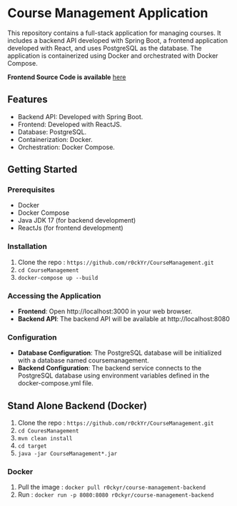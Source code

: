 # Course Management Application

This repository contains a full-stack application for managing courses. It includes a backend API developed with Spring Boot, a frontend application developed with React, and uses PostgreSQL as the database. The application is containerized using Docker and orchestrated with Docker Compose.

**Frontend Source Code is available** [here](https://github.com/r0ckYr/course-management-frontend)



## Features
* Backend API: Developed with Spring Boot.
* Frontend: Developed with ReactJS.
* Database: PostgreSQL.
* Containerization: Docker.
* Orchestration: Docker Compose.

## Getting Started

### Prerequisites
* Docker
* Docker Compose
* Java JDK 17 (for backend development)
* ReactJs (for frontend development)


### Installation
1. Clone the repo : ```https://github.com/r0ckYr/CourseManagement.git```
2. ```cd CourseManagement```
3. ```docker-compose up --build```
 

### Accessing the Application
* **Frontend**: Open http://localhost:3000 in your web browser.
* **Backend API**: The backend API will be available at http://localhost:8080 


### Configuration
* **Database Configuration**: The PostgreSQL database will be initialized with a database named coursemanagement.
* **Backend Configuration**: The backend service connects to the PostgreSQL database using environment variables defined in the docker-compose.yml file.


## Stand Alone Backend (Docker) 
1. Clone the repo : ```https://github.com/r0ckYr/CourseManagement.git```
2. ```cd CouresManagement```
3. ```mvn clean install```
4. ```cd target```
5. ```java -jar CourseManagement*.jar```


### Docker
1. Pull the image : ```docker pull r0ckyr/course-management-backend```
2. Run : ```docker run -p 8080:8080 r0ckyr/course-management-backend```


